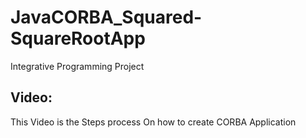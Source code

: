 # JavaCORBA_Squared-SquareRootApp
Integrative Programming Project
 ## Video:
<p> This Video is the Steps process  On how to create CORBA Application </p>
<a href="2021-04-10 20-51-58.mkv")></a>
 
